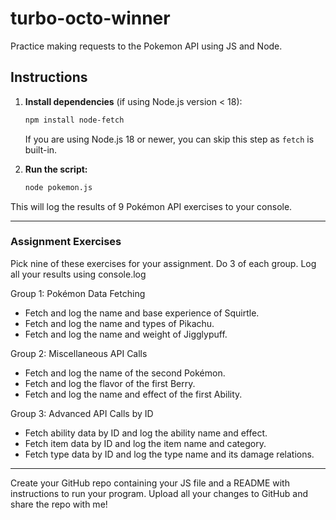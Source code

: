 # turbo-octo-winner

Practice making requests to the Pokemon API using JS and Node.

## Instructions

1. **Install dependencies** (if using Node.js version < 18):
   ```bash
   npm install node-fetch
   ```
   If you are using Node.js 18 or newer, you can skip this step as `fetch` is built-in.

2. **Run the script:**
   ```bash
   node pokemon.js
   ```

This will log the results of 9 Pokémon API exercises to your console.

---

### Assignment Exercises

Pick nine of these exercises for your assignment. Do 3 of each group. Log all your results using console.log

Group 1: Pokémon Data Fetching
- Fetch and log the name and base experience of Squirtle.
- Fetch and log the name and types of Pikachu.
- Fetch and log the name and weight of Jigglypuff.

Group 2: Miscellaneous API Calls
- Fetch and log the name of the second Pokémon.
- Fetch and log the flavor of the first Berry.
- Fetch and log the name and effect of the first Ability.

Group 3: Advanced API Calls by ID
- Fetch ability data by ID and log the ability name and effect.
- Fetch item data by ID and log the item name and category.
- Fetch type data by ID and log the type name and its damage relations.

---

Create your GitHub repo containing your JS file and a README with instructions to run your program. Upload all your changes to GitHub and share the repo with me!
